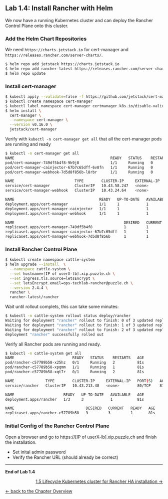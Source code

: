 ## Lab 1.4: Install Rancher with Helm

We now have a running Kubernetes cluster and can deploy the Rancher Control Plane onto this cluster.

### Add the Helm Chart Repositories

We need `https://charts.jetstack.io` for cert-manager and `https://releases.rancher.com/server-charts/`.

```bash
$ helm repo add jetstack https://charts.jetstack.io
$ helm repo add rancher-latest https://releases.rancher.com/server-charts/latest
$ helm repo update
```

### Install cert-manager

```bash
$ kubectl apply --validate=false -f https://github.com/jetstack/cert-manager/releases/download/v0.16.0/cert-manager.crds.yaml
$ kubectl create namespace cert-manager
$ kubectl label namespace cert-manager certmanager.k8s.io/disable-validation=true
$ helm install \
  cert-manager \
  --namespace cert-manager \
  --version v0.16.0 \
  jetstack/cert-manager
```

Verify with `kubectl -n cert-manager get all` that all the cert-manager pods are running and ready

```bash
$ kubectl -n cert-manager get all
NAME                                           READY   STATUS    RESTARTS   AGE
pod/cert-manager-749df5b4f8-9k9j8              1/1     Running   0          27s
pod/cert-manager-cainjector-67b7c65dff-6v8fn   1/1     Running   0          27s
pod/cert-manager-webhook-7d5d8f856b-l8rbr      1/1     Running   0          27s

NAME                           TYPE        CLUSTER-IP     EXTERNAL-IP   PORT(S)    AGE
service/cert-manager           ClusterIP   10.43.58.247   <none>        9402/TCP   27s
service/cert-manager-webhook   ClusterIP   10.43.24.64    <none>        443/TCP    27s

NAME                                      READY   UP-TO-DATE   AVAILABLE   AGE
deployment.apps/cert-manager              1/1     1            1           27s
deployment.apps/cert-manager-cainjector   1/1     1            1           27s
deployment.apps/cert-manager-webhook      1/1     1            1           27s

NAME                                                 DESIRED   CURRENT   READY   AGE
replicaset.apps/cert-manager-749df5b4f8              1         1         1       27s
replicaset.apps/cert-manager-cainjector-67b7c65dff   1         1         1       27s
replicaset.apps/cert-manager-webhook-7d5d8f856b      1         1         1       27s
```

### Install Rancher Control Plane

```bash
$ kubectl create namespace cattle-system
$ helm upgrade --install  \
  --namespace cattle-system \
  --set hostname=[IP of userX-lb].xip.puzzle.ch \
  --set ingress.tls.source=letsEncrypt \
  --set letsEncrypt.email=ops-techlab-rancher@puzzle.ch \
  --version 2.4.4 \
  rancher \
  rancher-latest/rancher

```

Wait until rollout complets, this can take some minutes:

```bash
$ kubectl -n cattle-system rollout status deploy/rancher
Waiting for deployment "rancher" rollout to finish: 0 of 3 updated replicas are available...
Waiting for deployment "rancher" rollout to finish: 1 of 3 updated replicas are available...
Waiting for deployment "rancher" rollout to finish: 2 of 3 updated replicas are available...
deployment "rancher" successfully rolled out
```

Verify all Rancher pods are running and ready.

```bash
$ kubectl -n cattle-system get all
NAME                          READY   STATUS    RESTARTS   AGE
pod/rancher-c57789b58-x25hz   0/1     Running   2          81s
pod/rancher-c57789b58-xpqmm   1/1     Running   1          81s
pod/rancher-c57789b58-xqt7r   0/1     Running   2          81s

NAME              TYPE        CLUSTER-IP     EXTERNAL-IP   PORT(S)   AGE
service/rancher   ClusterIP   10.43.213.48   <none>        80/TCP    81s

NAME                      READY   UP-TO-DATE   AVAILABLE   AGE
deployment.apps/rancher   1/3     3            1           81s

NAME                                DESIRED   CURRENT   READY   AGE
replicaset.apps/rancher-c57789b58   3         3         1       81s
```

### Initial Config of the Rancher Control Plane

Open a browser and go to https://[IP of userX-lb].xip.puzzle.ch and finish the installation.

* Set inital admin password
* Verify the Rancher URL (should already be correct)


---

**End of Lab 1.4**

<p width="100px" align="right"><a href="15_lifecyclerke.md">1.5 Lifecycle Kubernetes cluster for Rancher HA installation →</a></p>

[← back to the Chapter Overview](10_rancher.md)
